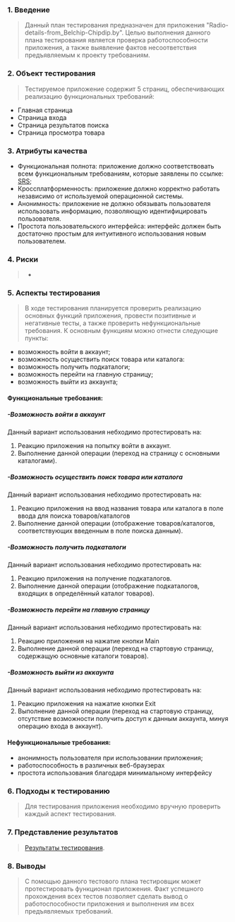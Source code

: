 ### 1. Введение
> Данный план тестирования предназначен для приложения "Radio-details-from_Belchip-Chipdip.by". Целью выполнения данного плана 
тестирования является проверка работоспособности приложения, а также выявление фактов несоответствия 
предъявляемым к проекту требованиям.
### 2. Объект тестирования
> Тестируемое приложение содержит 5 страниц, обеспечивающих реализацию функциональных требований:
 - Главная страница
 - Страница входа
 - Страница результатов поиска
 - Страница просмотра товара
### 3. Атрибуты качества
- Функциональная полнота: приложение должно соответствовать всем функциональным требованиям,
которые заявлены по ссылке: [SRS](https://github.com/NikMsh/Radio-details-from_Belchip-Chipdip.by/blob/master/Project%20Documentation/SRS(RU).md#3.1);
- Кроссплатформенность: приложение должно корректно работать независимо от используемой операционной
системы.
- Анонимность: приложение не должно обязывать пользователя использовать информацию, позволяющую идентифицировать пользователя.
- Простота пользовательского интерфейса: интерфейс должен быть достаточно простым для интуитивного
использования новым пользователем.
### 4. Риски
> -
### 5. Аспекты тестирования
> В ходе тестирования планируется проверить реализацию основных функций приложения, провести позитивные
и негативные тесты, а также проверить нефункциональные требования. К основным функциям можно отнести
следующие пункты:

- возможность войти в аккаунт;
- возможность осуществить поиск товара или каталога:
- возможность получить подкаталоги;
- возможность перейти на главную страницу;
- возможность выйти из аккаунта;

#### Функциональные требования:

##### -Возможность войти в аккаунт
Данный вариант использования небходимо протестировать на:
1. Реакцию приложения на попытку войти в аккаунт.
2. Выполнение данной операции (переход на страницу с основными каталогами).

##### -Возможность осуществить поиск товара или каталога
Данный вариант использования небходимо протестировать на:
1. Реакцию приложения на ввод названия товара или каталога в поле ввода для поиска товаров/каталогов
2. Выполнение данной операции (отображение товаров/каталогов, соответствующих введенным в поле поиска данным).

##### -Возможность получить подкаталоги
Данный вариант использования небходимо протестировать на:
1. Реакцию приложения на получение подкаталогов.
2. Выполнение данной операции (отображение подкаталогов, входящих в определённый каталог товаров).

##### -Возможность перейти на главную страницу
Данный вариант использования небходимо протестировать на:
1. Реакцию приложения на нажатие кнопки Main
2. Выполнение данной операции (переход на стартовую страницу, содержащую основные каталоги товаров).

##### -Возможность выйти из аккаунта
Данный вариант использования небходимо протестировать на:
1. Реакцию приложения на нажатие кнопки Exit
2. Выполнение данной операции (переход на стартовую страницу, отсутствие возможности получить
доступ к данным аккаунта, минуя операцию входа в аккаунт).

#### Нефункциональные требования:
- анонимность пользователя при использовании приложения;
- работоспособность в различных веб-браузерах
- простота использования благодаря минимальному интерфейсу

### 6. Подходы к тестированию
> Для тестирования приложения необходимо вручную проверить каждый аспект тестирования.

### 7. Представление результатов
> [Результаты тестирования]().

### 8. Выводы
> С помощью данного тестового плана тестировщик может протестировать функционал приложения.
Факт успешного прохождения всех тестов позволяет сделать вывод о работоспособности приложения
и выполнения им всех предъявляемых требований.
